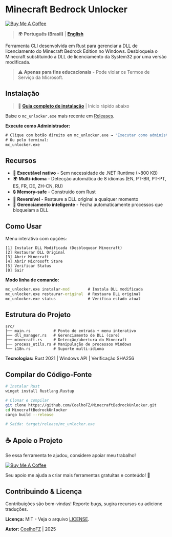 # Minecraft Bedrock Unlocker

[![Buy Me A Coffee](https://img.shields.io/badge/Buy%20Me%20A%20Coffee-Apoie-yellow?style=for-the-badge&logo=buy-me-a-coffee)](https://buymeacoffee.com/coelhofz)

> 🌍 **Português (Brasil)** | **[English](README.md)**

Ferramenta CLI desenvolvida em Rust para gerenciar a DLL de licenciamento do Minecraft Bedrock Edition no Windows.
Desbloqueia o Minecraft substituindo a DLL de licenciamento da System32 por uma versão modificada.

> ⚠️ **Apenas para fins educacionais** - Pode violar os Termos de Serviço da Microsoft.

## Instalação

> 📖 **[Guia completo de instalação](INSTALL.md)** | Início rápido abaixo

Baixe o `mc_unlocker.exe` mais recente em [Releases](https://github.com/CoelhoFZ/MinecraftBedrockUnlocker/releases).

**Execute como Administrador:**
```cmd
# Clique com botão direito em mc_unlocker.exe → "Executar como administrador"
# Ou pelo terminal:
mc_unlocker.exe
```

## Recursos

- 🚀 **Executável nativo** - Sem necessidade de .NET Runtime (~800 KB)
- 🌍 **Multi-idioma** - Detecção automática de 8 idiomas (EN, PT-BR, PT-PT, ES, FR, DE, ZH-CN, RU)
- 🔒 **Memory-safe** - Construído com Rust
- 🔄 **Reversível** - Restaure a DLL original a qualquer momento
- 🔐 **Gerenciamento inteligente** - Fecha automaticamente processos que bloqueiam a DLL

## Como Usar

Menu interativo com opções:
```
[1] Instalar DLL Modificada (Desbloquear Minecraft)
[2] Restaurar DLL Original
[3] Abrir Minecraft
[4] Abrir Microsoft Store
[5] Verificar Status
[0] Sair
```

**Modo linha de comando:**
```cmd
mc_unlocker.exe instalar-mod        # Instala DLL modificada
mc_unlocker.exe restaurar-original  # Restaura DLL original
mc_unlocker.exe status              # Verifica estado atual
```

## Estrutura do Projeto

```
src/
├── main.rs          # Ponto de entrada + menu interativo
├── dll_manager.rs   # Gerenciamento de DLL (core)
├── minecraft.rs     # Detecção/abertura do Minecraft
├── process_utils.rs # Manipulação de processos Windows
└── i18n.rs          # Suporte multi-idioma
```

**Tecnologias:** Rust 2021 | Windows API | Verificação SHA256

## Compilar do Código-Fonte

```bash
# Instalar Rust
winget install Rustlang.Rustup

# Clonar e compilar
git clone https://github.com/CoelhoFZ/MinecraftBedrockUnlocker.git
cd MinecraftBedrockUnlocker
cargo build --release

# Saída: target/release/mc_unlocker.exe
```

## ☕ Apoie o Projeto

Se essa ferramenta te ajudou, considere apoiar meu trabalho!

[![Buy Me A Coffee](https://img.shields.io/badge/Buy%20Me%20A%20Coffee-Doar-yellow.svg?style=for-the-badge&logo=buy-me-a-coffee)](https://buymeacoffee.com/coelhofz)

Seu apoio me ajuda a criar mais ferramentas gratuitas e conteúdo! 🚀

## Contribuindo & Licença

Contribuições são bem-vindas! Reporte bugs, sugira recursos ou adicione traduções.

**Licença:** MIT - Veja o arquivo [LICENSE](LICENSE).

**Autor:** [CoelhoFZ](https://www.youtube.com/@CoelhoFZ) | 2025
